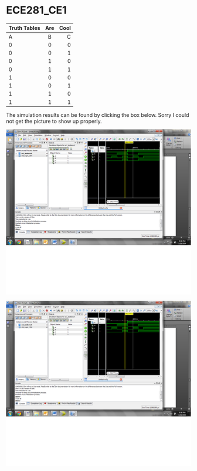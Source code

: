 ECE281_CE1
==========

| Truth Tables  | Are           | Cool  |
| ------------- |:-------------:| -----:|
| A          |B       |C       |F       |
| 0          |0       |0       |0       |
| 0          |0       |1       |0       |
| 0          |1       |0       |0       |
| 0          |1       |1       |1       |
| 1          |0       |0       |1       |
| 1          |0       |1       |1       |
| 1          |1       |0       |0       |
| 1          |1       |1       |1       |

The simulation results can be found by clicking the box below. Sorry I could not get the picture to show up properly.

![alt text](https://github.com/JacobLawson/ECE281_CE1/blob/master/CE_1.png "Sim Results")

![alt text][table]

[table]: https://github.com/JacobLawson/ECE281_CE1/blob/master/CE_1.png "Sim Results"
